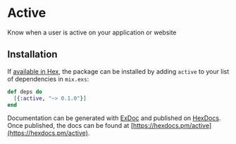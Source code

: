 # Active

Know when a user is active on your application or website

## Installation

If [available in Hex](https://hex.pm/docs/publish), the package can be installed
by adding `active` to your list of dependencies in `mix.exs`:

```elixir
def deps do
  [{:active, "~> 0.1.0"}]
end
```

Documentation can be generated with [ExDoc](https://github.com/elixir-lang/ex_doc)
and published on [HexDocs](https://hexdocs.pm). Once published, the docs can
be found at [https://hexdocs.pm/active](https://hexdocs.pm/active).

